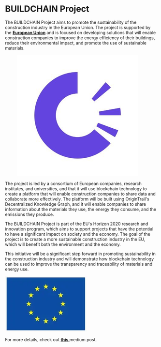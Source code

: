 # BUILDCHAIN Project

The BUILDCHAIN Project aims to promote the sustainability of the construction industry in the European Union. The project is supported by the [**European Union**](https://cordis.europa.eu/project/id/101092052) and is focused on developing solutions that will enable construction companies to improve the energy efficiency of their buildings, reduce their environmental impact, and promote the use of sustainable materials.

<figure><img src="../.gitbook/assets/image.png" alt=""><figcaption></figcaption></figure>

The project is led by a consortium of European companies, research institutes, and universities, and that it will use blockchain technology to create a platform that will enable construction companies to share data and collaborate more effectively. The platform will be built using OriginTrail's Decentralized Knowledge Graph, and it will enable companies to share information about the materials they use, the energy they consume, and the emissions they produce.

The BUILDCHAIN Project is part of the EU's Horizon 2020 research and innovation program, which aims to support projects that have the potential to have a significant impact on society and the economy. The goal of the project is to create a more sustainable construction industry in the EU, which will benefit both the environment and the economy.

This initiative will be a significant step forward in promoting sustainability in the construction industry and will demonstrate how blockchain technology can be used to improve the transparency and traceability of materials and energy use.

![](<../.gitbook/assets/image (1).png>)

For more details, check out [**this** ](https://medium.com/origintrail/european-union-supports-sustainability-of-construction-industry-with-the-buildchain-project-fcd8253b74ed)medium post.&#x20;
